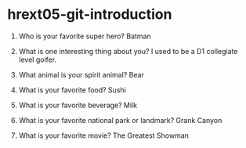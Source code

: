# hrext05-git-introduction

1. Who is your favorite super hero?
Batman

2. What is one interesting thing about you?
I used to be a D1 collegiate level golfer.

3. What animal is your spirit animal?
Bear

4. What is your favorite food?
Sushi

5. What is your favorite beverage?
Milk

6. What is your favorite national park or landmark?
Grank Canyon

7. What is your favorite movie?
The Greatest Showman